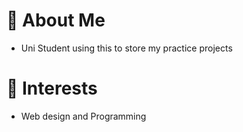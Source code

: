 # 🏰 About Me
- Uni Student using this to store my practice projects
# 🔮 Interests
- Web design and Programming

